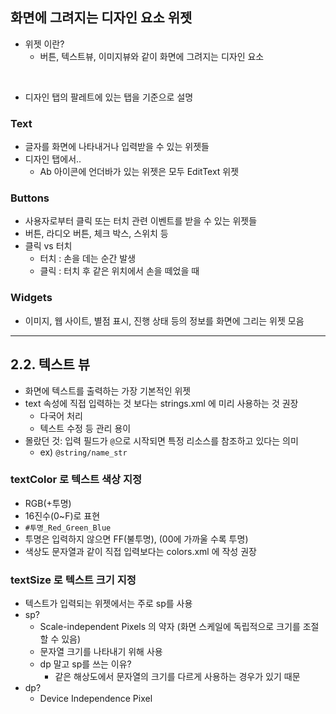 ## 화면에 그려지는 디자인 요소 위젯

- 위젯 이란?
    - 버튼, 텍스트뷰, 이미지뷰와 같이 화면에 그려지는 디자인 요소

<br/>

- 디자인 탭의 팔레트에 있는 탭을 기준으로 설명 

### Text

- 글자를 화면에 나타내거나 입력받을 수 있는 위젯들
- 디자인 탭에서..
    - Ab 아이콘에 언더바가 있는 위젯은 모두 EditText 위젯

### Buttons

- 사용자로부터 클릭 또는 터치 관련 이벤트를 받을 수 있는 위젯들
- 버튼, 라디오 버튼, 체크 박스, 스위치 등
- 클릭 vs 터치
    - 터치 : 손을 데는 순간 발생
    - 클릭 : 터치 후 같은 위치에서 손을 떼었을 때

### Widgets

- 이미지, 웹 사이트, 별점 표시, 진행 상태 등의 정보를 화면에 그리는 위젯 모음

---

## 2.2. 텍스트 뷰

- 화면에 텍스트를 출력하는 가장 기본적인 위젯
- text 속성에 직접 입력하는 것 보다는 strings.xml 에 미리 사용하는 것 권장
    - 다국어 처리
    - 텍스트 수정 등 관리 용이
- 몰랐던 것: 입력 필드가 `@`으로 시작되면 특정 리소스를 참조하고 있다는 의미
    - ex) `@string/name_str`

### textColor 로 텍스트 색상 지정

- RGB(+투명)
- 16진수(0~F)로 표현
- `#투명_Red_Green_Blue`
- 투명은 입력하지 않으면 FF(불투명), (00에 가까울 수록 투명)
- 색상도 문자열과 같이 직접 입력보다는 colors.xml 에 작성 권장

### textSize 로 텍스트 크기 지정

- 텍스트가 입력되는 위젯에서는 주로 sp를 사용
- sp?
    - Scale-independent Pixels 의 약자 (화면 스케일에 독립적으로 크기를 조절할 수 있음)
    - 문자열 크기를 나타내기 위해 사용
    - dp 말고 sp를 쓰는 이유?
        - 같은 해상도에서 문자열의 크기를 다르게 사용하는 경우가 있기 때문
- dp?
    - Device Independence Pixel